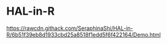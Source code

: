 # HAL-in-R

https://rawcdn.githack.com/SeraphinaShi/HAL-in-R/6b51f39eb8d1933cbd25a8518f1edd5f6f422164/Demo.html
